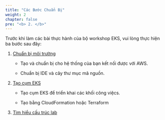 ```yaml
---
title: "Các Bước Chuẩn Bị"
weight: 2
chapter: false
pre: "<b> 2. </b>"
---
```


Trước khi làm các bài thực hành của bộ workshop EKS, vui lòng thực hiện ba bước sau đây:

1. [Chuẩn bị môi trường](./2.1-prepare-environment)

    - Tạo và chuẩn bị cho hệ thống của bạn kết nối được với AWS.

    - Chuẩn bị IDE và cây thư mục mã nguồn.

2. [Tạo cụm EKS](./2.2-cluster-creation)

    - Tạo cụm EKS để triển khai các khối công việcs.

    - Tạo bằng CloudFormation hoặc Terraform

3. [Tìm hiểu cấu trúc lab](./2.3-structure)
